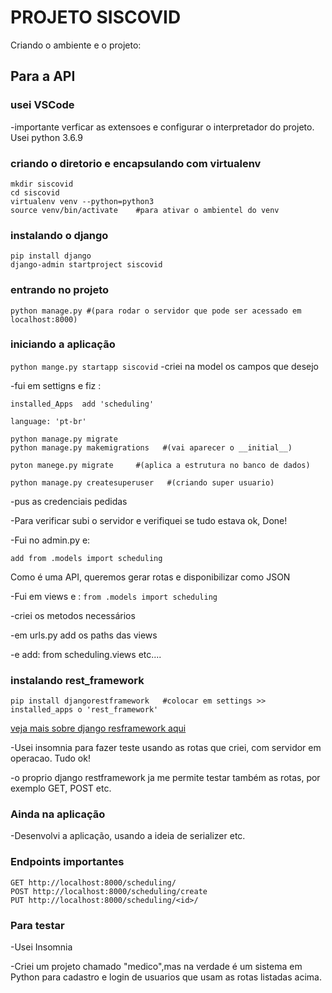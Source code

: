 # PROJETO SISCOVID
Criando o ambiente e o projeto:

## Para a API
### usei VSCode
-importante verficar as extensoes e configurar o interpretador do projeto. Usei python 3.6.9

### criando o diretorio e encapsulando com virtualenv
```
mkdir siscovid
cd siscovid
virtualenv venv --python=python3
source venv/bin/activate    #para ativar o ambientel do venv
```

### instalando o django
```
pip install django
django-admin startproject siscovid
```

### entrando no projeto
```cd siscovid
python manage.py #(para rodar o servidor que pode ser acessado em localhost:8000)
```


### iniciando a aplicação
`python mange.py startapp siscovid`
-criei na model os campos que desejo

-fui em settigns e fiz :

```
installed_Apps  add 'scheduling'

language: 'pt-br'
```
			
```
python manage.py migrate
python manage.py makemigrations   #(vai aparecer o __initial__)
```




`pyton manege.py migrate     #(aplica a estrutura no banco de dados)` 

`python manage.py createsuperuser   #(criando super usuario)` 

-pus as credenciais pedidas

-Para verificar subi o servidor e verifiquei se tudo estava ok, Done!

-Fui no admin.py e:
	 
```add from .models import scheduling```


Como é uma API, queremos gerar rotas e disponibilizar como JSON

-Fui em views e :
`from .models import scheduling`
	
-criei os metodos necessários

-em urls.py add os paths das views

-e add: from scheduling.views etc....

### instalando rest_framework
`pip install djangorestframework   #colocar em settings >> installed_apps o 'rest_framework'`
 

[veja mais sobre django resframework aqui](https://www.django-rest-framework.org/)

-Usei insomnia para fazer teste usando as rotas que criei, com servidor em operacao. Tudo ok!

-o proprio django restframework ja me permite testar também as rotas, por exemplo GET, POST etc.

### Ainda na aplicação
-Desenvolvi a aplicação, usando a ideia de serializer etc. 


### Endpoints importantes
```
GET http://localhost:8000/scheduling/
POST http://localhost:8000/scheduling/create
PUT http://localhost:8000/scheduling/<id>/
```
  
### Para testar
-Usei Insomnia

-Criei um projeto chamado "medico",mas na verdade é um sistema em Python para cadastro e login de usuarios que usam as rotas listadas acima.








